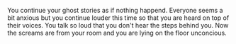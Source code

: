 You continue your ghost stories as if nothing happend. 
Everyone seems a bit anxious but you continue louder this time so that you are 
heard on top of their voices. You talk so loud that you don't hear the steps behind you. 
Now the screams are from your room and you are lying on the floor unconcious.
